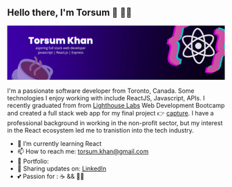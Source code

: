 ## Hello there, I'm Torsum 👋 👨‍💻

![](https://github.com/torsumkhan/torsumkhan/blob/main/Simple%20Technology%20LinkedIn%20Banner%20(1).png?raw=true)

I'm a passionate software developer from Toronto, Canada. Some technologies I enjoy working with include ReactJS, Javascript, APIs. I recently graduated from from [Lighthouse Labs](https://www.lighthouselabs.ca/en) Web Development Bootcamp and created a full stack web app for my final project 👉 [capture](https://github.com/torsumkhan/capsule-social-media-app). I have a professional background in working in the non-profit sector, but my interest in the React ecosystem led me to tranistion into the tech industry. 

- 🌱 I’m currently learning React
- 📫 How to reach me: torsum.khan@gmail.com
- 🔗 Portfolio: [](https://torsum-portfolio.vercel.app/)
- 💼 Sharing updates on:  [LinkedIn](https://www.linkedin.com/in/torsum-khan-pmp-402aa167/)
- 💕 Passion for : ☕ && 👨‍💻
